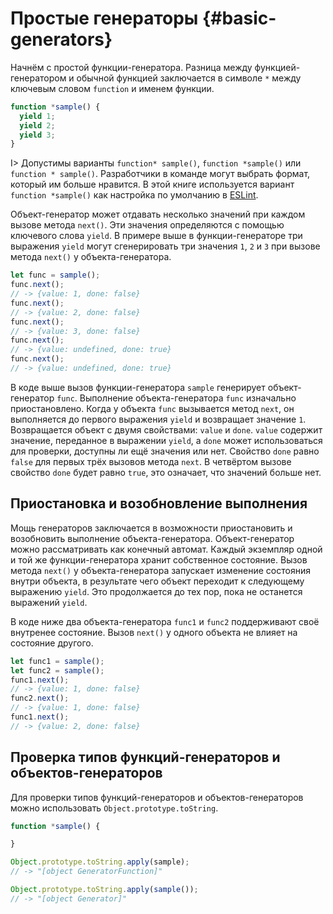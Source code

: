 # Простые генераторы {#basic-generators}

Начнём с простой функции-генератора. Разница между функцией-генератором и обычной функцией заключается в символе `*` между ключевым словом `function` и именем функции. 

```js
function *sample() {
  yield 1;
  yield 2;
  yield 3;
}
```

I> Допустимы варианты `function* sample()`, `function *sample()` или `function * sample()`. Разработчики в команде могут выбрать формат, который им больше нравится.
В этой книге используется вариант `function *sample()` как настройка по умолчанию в [ESLint](http://eslint.org/docs/rules/generator-star-spacing).

Объект-генератор может отдавать несколько значений при каждом вызове метода `next()`. Эти значения определяются с помощью ключевого слова `yield`. В примере выше в функции-генераторе три выражения `yield` могут сгенерировать три значения `1`, `2` и `3` при вызове метода `next()` у объекта-генератора.

```js
let func = sample();
func.next();
// -> {value: 1, done: false}
func.next();
// -> {value: 2, done: false}
func.next();
// -> {value: 3, done: false}
func.next();
// -> {value: undefined, done: true}
func.next();
// -> {value: undefined, done: true}
```

В коде выше вызов функции-генератора `sample` генерирует объект-генератор `func`. Выполнение объекта-генератора `func` изначально приостановлено. Когда у объекта `func` вызывается метод `next`, он выполняется до первого выражения `yield` и возвращает значение `1`. Возвращается объект с двумя свойствами: `value` и `done`. `value` содержит значение, переданное в выражении `yield`, а `done` может использоваться для проверки, доступны ли ещё значения или нет. Свойство `done` равно `false` для первых трёх вызовов метода `next`. В четвёртом вызове свойство `done` будет равно `true`, это означает, что значений больше нет.

## Приостановка и возобновление выполнения

Мощь генераторов заключается в возможности приостановить и возобновить выполнение объекта-генератора. Объект-генератор можно рассматривать как конечный автомат. Каждый экземпляр одной и той же функции-генератора хранит собственное состояние. Вызов метода `next()` у объекта-генератора запускает изменение состояния внутри объекта, в результате чего объект переходит к следующему выражению `yield`. Это продолжается до тех пор, пока не останется выражений `yield`.

В коде ниже два объекта-генератора `func1` и `func2` поддерживают своё внутренее состояние. Вызов `next()` у одного объекта не влияет на состояние другого.

```js
let func1 = sample();
let func2 = sample();
func1.next();
// -> {value: 1, done: false}
func2.next();
// -> {value: 1, done: false}
func1.next();
// -> {value: 2, done: false}
```

## Проверка типов функций-генераторов и объектов-генераторов

Для проверки типов функций-генераторов и объектов-генераторов можно использовать `Object.prototype.toString`.

```js
function *sample() {

}

Object.prototype.toString.apply(sample);
// -> "[object GeneratorFunction]"

Object.prototype.toString.apply(sample());
// -> "[object Generator]"
```
